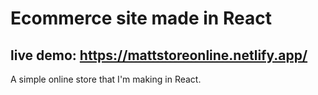 # Ecommerce site made in React
## live demo: https://mattstoreonline.netlify.app/

A simple online store that I'm making in React.
